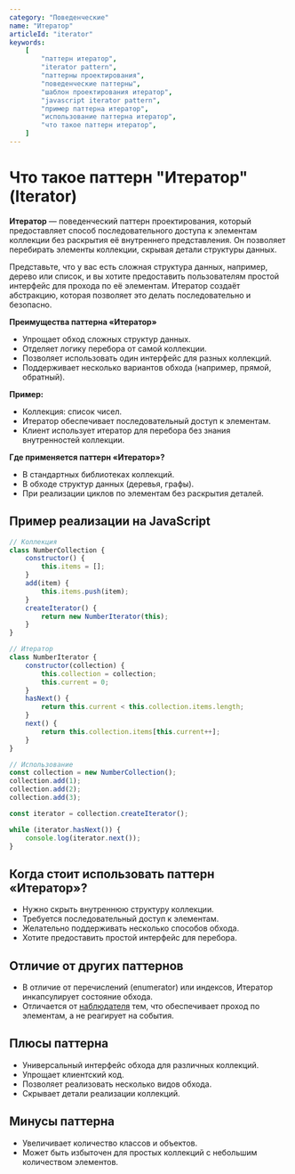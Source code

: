 ```yaml
---
category: "Поведенческие"
name: "Итератор"
articleId: "iterator"
keywords:
    [
        "паттерн итератор",
        "iterator pattern",
        "паттерны проектирования",
        "поведенческие паттерны",
        "шаблон проектирования итератор",
        "javascript iterator pattern",
        "пример паттерна итератор",
        "использование паттерна итератор",
        "что такое паттерн итератор",
    ]
---
```


# Что такое паттерн **"Итератор"** (Iterator)

**Итератор** — поведенческий паттерн проектирования, который предоставляет способ последовательного доступа к элементам коллекции без раскрытия её внутреннего представления. Он позволяет перебирать элементы коллекции, скрывая детали структуры данных.

Представьте, что у вас есть сложная структура данных, например, дерево или список, и вы хотите предоставить пользователям простой интерфейс для прохода по её элементам. Итератор создаёт абстракцию, которая позволяет это делать последовательно и безопасно.

**Преимущества паттерна «Итератор»**

- Упрощает обход сложных структур данных.
- Отделяет логику перебора от самой коллекции.
- Позволяет использовать один интерфейс для разных коллекций.
- Поддерживает несколько вариантов обхода (например, прямой, обратный).

**Пример:**

- Коллекция: список чисел.
- Итератор обеспечивает последовательный доступ к элементам.
- Клиент использует итератор для перебора без знания внутренностей коллекции.

**Где применяется паттерн «Итератор»?**

- В стандартных библиотеках коллекций.
- В обходе структур данных (деревья, графы).
- При реализации циклов по элементам без раскрытия деталей.

## Пример реализации на JavaScript

```javascript
// Коллекция
class NumberCollection {
    constructor() {
        this.items = [];
    }
    add(item) {
        this.items.push(item);
    }
    createIterator() {
        return new NumberIterator(this);
    }
}

// Итератор
class NumberIterator {
    constructor(collection) {
        this.collection = collection;
        this.current = 0;
    }
    hasNext() {
        return this.current < this.collection.items.length;
    }
    next() {
        return this.collection.items[this.current++];
    }
}

// Использование
const collection = new NumberCollection();
collection.add(1);
collection.add(2);
collection.add(3);

const iterator = collection.createIterator();

while (iterator.hasNext()) {
    console.log(iterator.next());
}
```

## Когда стоит использовать паттерн «Итератор»?

- Нужно скрыть внутреннюю структуру коллекции.
- Требуется последовательный доступ к элементам.
- Желательно поддерживать несколько способов обхода.
- Хотите предоставить простой интерфейс для перебора.

## Отличие от других паттернов

- В отличие от перечислений (enumerator) или индексов, Итератор инкапсулирует состояние обхода.
- Отличается от [наблюдателя]({{observer}}) тем, что обеспечивает проход по элементам, а не реагирует на события.

## Плюсы паттерна

- Универсальный интерфейс обхода для различных коллекций.
- Упрощает клиентский код.
- Позволяет реализовать несколько видов обхода.
- Скрывает детали реализации коллекций.

## Минусы паттерна

- Увеличивает количество классов и объектов.
- Может быть избыточен для простых коллекций с небольшим количеством элементов.

